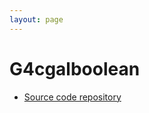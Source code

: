 ```yaml
---
layout: page
---
```


# G4cgalboolean

 * [Source code repository](https://github.com/g4edge/g4cgalboolean)